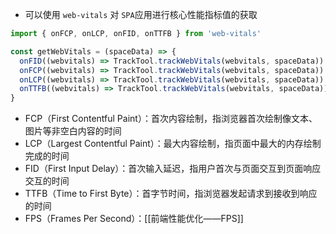 - 可以使用 `web-vitals` 对 `SPA`应用进行核心性能指标值的获取
```js
import { onFCP, onLCP, onFID, onTTFB } from 'web-vitals'

const getWebVitals = (spaceData) => {
  onFID((webvitals) => TrackTool.trackWebVitals(webvitals, spaceData))
  onFCP((webvitals) => TrackTool.trackWebVitals(webvitals, spaceData))
  onLCP((webvitals) => TrackTool.trackWebVitals(webvitals, spaceData))
  onTTFB((webvitals) => TrackTool.trackWebVitals(webvitals, spaceData))
}
```

- FCP（First Contentful Paint）：首次内容绘制，指浏览器首次绘制像文本、图片等非空白内容的时间
- LCP（Largest Contentful Paint）：最大内容绘制，指页面中最大的内存绘制完成的时间
- FID（First Input Delay）：首次输入延迟，指用户首次与页面交互到页面响应交互的时间
- TTFB（Time to First Byte）：首字节时间，指浏览器发起请求到接收到响应的时间
- FPS（Frames Per Second）：[[前端性能优化——FPS]]